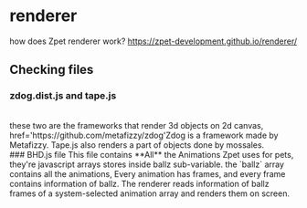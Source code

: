 # renderer
how does Zpet renderer work?
https://zpet-development.github.io/renderer/

## Checking files
### zdog.dist.js and tape.js
<br />
these two are the frameworks that render 3d objects on 2d canvas, <a> href='https://github.com/metafizzy/zdog'Zdog is a framework made by Metafizzy.</a>
Tape.js also renders a part of objects done by mossales.
<br />
### BHD.js file
This file contains **All** the Animations Zpet uses for pets, they're javascript arrays stores inside ballz sub-variable.
the `ballz` array contains all the animations, Every animation has frames, and every frame contains information of ballz. The renderer reads information of ballz frames of a system-selected animation array and renders them on screen.

